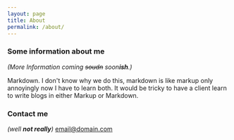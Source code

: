 ```yaml
---
layout: page
title: About
permalink: /about/
---
```


### Some information about me

*(More Information coming ~~soudn~~ soon**ish**.)*

Markdown.
I don't know why we do this, markdown is like markup only annoyingly now I have to learn both.  It would be tricky to have a client learn to write blogs in either Markup or Markdown.

### Contact me
_(well **not really**)_
[email@domain.com](mailto:email@domain.com)
